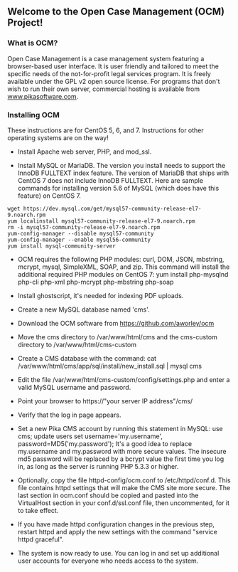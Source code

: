 ## Welcome to the Open Case Management (OCM) Project! ##

### What is OCM? ###

Open Case Management is a case management system featuring a browser-based user
interface.  It is user friendly and tailored to meet the specific needs of the
not-for-profit legal services program.  It is freely available under the GPL v2
open source license.  For programs that don't wish to run their own server,
commercial hosting is available from www.pikasoftware.com.

### Installing OCM ###

These instructions are for CentOS 5, 6, and 7.  Instructions for other operating
systems are on the way!

* Install Apache web server, PHP, and mod_ssl.

* Install MySQL or MariaDB.  The version you install needs to support the InnoDB
FULLTEXT index feature.  The version of MariaDB that ships with CentOS 7 does
not include InnoDB FULLTEXT.  Here are sample commands for installing version 5.6
of MySQL (which does have this feature) on CentOS 7.

~~~~
wget https://dev.mysql.com/get/mysql57-community-release-el7-9.noarch.rpm
yum localinstall mysql57-community-release-el7-9.noarch.rpm
rm -i mysql57-community-release-el7-9.noarch.rpm
yum-config-manager --disable mysql57-community
yum-config-manager --enable mysql56-community
yum install mysql-community-server
~~~~

* OCM requires the following PHP modules:  curl, DOM, JSON, mbstring, mcrypt,
mysql, SimpleXML, SOAP, and zip.  This command will install the additional
required PHP modules on CentOS 7:
	yum install php-mysqlnd php-cli php-xml php-mcrypt php-mbstring php-soap

* Install ghostscript, it's needed for indexing PDF uploads.

* Create a new MySQL database named 'cms'.

* Download the OCM software from https://github.com/aworley/ocm

* Move the cms directory to /var/www/html/cms and the cms-custom directory to
/var/www/html/cms-custom

* Create a CMS database with the command:
	cat /var/www/html/cms/app/sql/install/new_install.sql | mysql cms

* Edit the file /var/www/html/cms-custom/config/settings.php and enter a valid
MySQL username and password.

* Point your browser to https://"your server IP address"/cms/

* Verify that the log in page appears.

* Set a new Pika CMS account by running this statement in MySQL:
	use cms; update users set username='my.username', password=MD5('my.password');
It's a good idea to replace my.username and my.password with more secure values.
The insecure md5 password will be replaced by a bcrypt value the first time you
log in, as long as the server is running PHP 5.3.3 or higher.

* Optionally, copy the file httpd-config/ocm.conf to /etc/httpd/conf.d.  This
file contains httpd settings that will make the CMS site more secure.  The last
section in ocm.conf should be copied and pasted into the VirtualHost section
in your conf.d/ssl.conf file, then uncommented, for it to take effect.

* If you have made httpd configuration changes in the previous step, restart
httpd and apply the new settings with the command "service httpd graceful".

* The system is now ready to use.  You can log in and set up additional user
accounts for everyone who needs access to the system.
